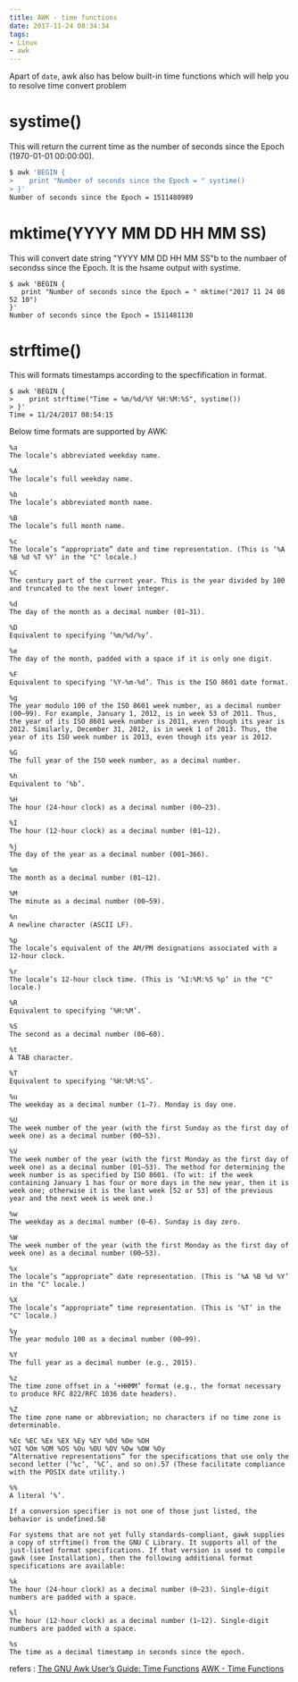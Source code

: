 ```yaml
---
title: AWK - time functions
date: 2017-11-24 08:34:34
tags:
- Linux
- awk
---
```


Apart of `date`, awk also has below built-in time functions which will help you
to resolve time convert problem

# systime()

This will return the current time as the number of seconds since the Epoch (1970-01-01 00:00:00).

```bash
$ awk 'BEGIN {
>    print "Number of seconds since the Epoch = " systime()
> }'
Number of seconds since the Epoch = 1511480989
```

# mktime(YYYY MM DD HH MM SS)

This will convert date string "YYYY MM DD HH MM SS"b to the numbaer of secondss
since the Epoch. It is the hsame output with systime.

```
$ awk 'BEGIN {
   print "Number of seconds since the Epoch = " mktime("2017 11 24 08 52 10")
}'
Number of seconds since the Epoch = 1511481130
```

# strftime()

This will formats timestamps according to the specfification in format.

```
$ awk 'BEGIN {
>    print strftime("Time = %m/%d/%Y %H:%M:%S", systime())
> }'
Time = 11/24/2017 08:54:15
```

Below time formats are supported by AWK:

```text
%a
The locale’s abbreviated weekday name.

%A
The locale’s full weekday name.

%b
The locale’s abbreviated month name.

%B
The locale’s full month name.

%c
The locale’s “appropriate” date and time representation. (This is ‘%A %B %d %T %Y’ in the "C" locale.)

%C
The century part of the current year. This is the year divided by 100 and truncated to the next lower integer.

%d
The day of the month as a decimal number (01–31).

%D
Equivalent to specifying ‘%m/%d/%y’.

%e
The day of the month, padded with a space if it is only one digit.

%F
Equivalent to specifying ‘%Y-%m-%d’. This is the ISO 8601 date format.

%g
The year modulo 100 of the ISO 8601 week number, as a decimal number (00–99). For example, January 1, 2012, is in week 53 of 2011. Thus, the year of its ISO 8601 week number is 2011, even though its year is 2012. Similarly, December 31, 2012, is in week 1 of 2013. Thus, the year of its ISO week number is 2013, even though its year is 2012.

%G
The full year of the ISO week number, as a decimal number.

%h
Equivalent to ‘%b’.

%H
The hour (24-hour clock) as a decimal number (00–23).

%I
The hour (12-hour clock) as a decimal number (01–12).

%j
The day of the year as a decimal number (001–366).

%m
The month as a decimal number (01–12).

%M
The minute as a decimal number (00–59).

%n
A newline character (ASCII LF).

%p
The locale’s equivalent of the AM/PM designations associated with a 12-hour clock.

%r
The locale’s 12-hour clock time. (This is ‘%I:%M:%S %p’ in the "C" locale.)

%R
Equivalent to specifying ‘%H:%M’.

%S
The second as a decimal number (00–60).

%t
A TAB character.

%T
Equivalent to specifying ‘%H:%M:%S’.

%u
The weekday as a decimal number (1–7). Monday is day one.

%U
The week number of the year (with the first Sunday as the first day of week one) as a decimal number (00–53).

%V
The week number of the year (with the first Monday as the first day of week one) as a decimal number (01–53). The method for determining the week number is as specified by ISO 8601. (To wit: if the week containing January 1 has four or more days in the new year, then it is week one; otherwise it is the last week [52 or 53] of the previous year and the next week is week one.)

%w
The weekday as a decimal number (0–6). Sunday is day zero.

%W
The week number of the year (with the first Monday as the first day of week one) as a decimal number (00–53).

%x
The locale’s “appropriate” date representation. (This is ‘%A %B %d %Y’ in the "C" locale.)

%X
The locale’s “appropriate” time representation. (This is ‘%T’ in the "C" locale.)

%y
The year modulo 100 as a decimal number (00–99).

%Y
The full year as a decimal number (e.g., 2015).

%z
The time zone offset in a ‘+HHMM’ format (e.g., the format necessary to produce RFC 822/RFC 1036 date headers).

%Z
The time zone name or abbreviation; no characters if no time zone is determinable.

%Ec %EC %Ex %EX %Ey %EY %Od %Oe %OH
%OI %Om %OM %OS %Ou %OU %OV %Ow %OW %Oy
“Alternative representations” for the specifications that use only the second letter (‘%c’, ‘%C’, and so on).57 (These facilitate compliance with the POSIX date utility.)

%%
A literal ‘%’.

If a conversion specifier is not one of those just listed, the behavior is undefined.58

For systems that are not yet fully standards-compliant, gawk supplies a copy of strftime() from the GNU C Library. It supports all of the just-listed format specifications. If that version is used to compile gawk (see Installation), then the following additional format specifications are available:

%k
The hour (24-hour clock) as a decimal number (0–23). Single-digit numbers are padded with a space.

%l
The hour (12-hour clock) as a decimal number (1–12). Single-digit numbers are padded with a space.

%s
The time as a decimal timestamp in seconds since the epoch.
```

refers :
[The GNU Awk User&rsquo;s Guide: Time Functions](https://www.gnu.org/software/gawk/manual/html_node/Time-Functions.html)
[AWK - Time Functions](https://www.tutorialspoint.com/awk/awk_time_functions.htm)
